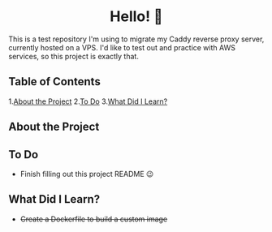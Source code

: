 <h1 align="center">
Hello! 👋
</h1>

This is a test repository I'm using to migrate my Caddy reverse proxy server, currently hosted on a VPS. I'd like to test out and practice with AWS services, so this project is exactly that.

## Table of Contents

1.[About the Project](#about-the-project)
2.[To Do](#to-do)
3.[What Did I Learn?](#what-did-i-learn)

## About the Project

## To Do

- Finish filling out this project README 😉

## What Did I Learn?

- ~~Create a Dockerfile to build a custom image~~
